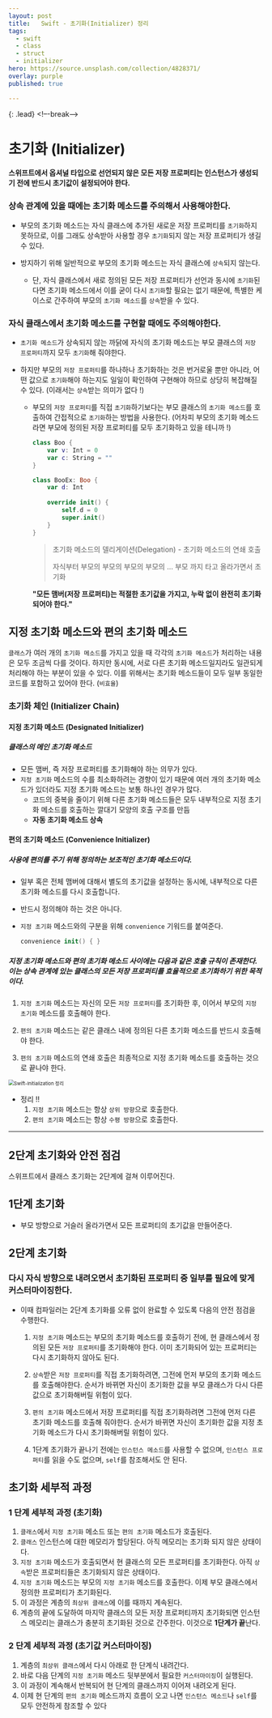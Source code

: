 ```yaml
---
layout: post
title:   Swift - 초기화(Initializer) 정리
tags:
  - swift
  - class
  - struct
  - initializer
hero: https://source.unsplash.com/collection/4828371/
overlay: purple
published: true

---
```


{: .lead}
<!–-break-–>

# 초기화 (Initializer) 

**스위프트에서 옵셔널 타입으로 선언되지 않은 모든 저장 프로퍼티는 인스턴스가 생성되기 전에 반드시 초기값이 설정되어야 한다.**



### 상속 관계에 있을 때에는 초기화 메소드를 주의해서 사용해야한다. 

- 부모의 초기화 메소드는 자식 클래스에 추가된 새로운 저장 프로퍼티를 `초기화`하지 못하므로, 이를 그래도 상속받아 사용할 경우 `초기화`되지 않는 저장 프로퍼티가 생길 수 있다.

- 방지하기 위해 일반적으로 부모의 초기화 메소드는 자식 클래스에 `상속`되지 않는다.

  - 단, 자식 클래스에서 새로 정의된 모든 저장 프로퍼티가 선언과 동시에 `초기화`된다면 초기화 메소드에서 이를 굳이 다시 `초기화`할 필요는 없기 때문에, 특별한 케이스로 간주하여 부모의 `초기화 메소드`를 `상속`받을 수 있다.

    

### 자식 클래스에서 초기화 메소드를 구현할 때에도 주의해야한다. 

- `초기화 메소드`가 상속되지 않는 까닭에 자식의 초기화 메소드는 부모 클래스의 `저장 프로퍼티`까지 모두 `초기화`해 줘야한다.

- 하지만 부모의 `저장 프로퍼티`를 하나하나 초기화하는 것은 번거로울 뿐만 아니라, 어떤 값으로 `초기화`해야 하는지도 일일이 확인하여 구현해야 하므로 상당히 복잡해질 수 있다. (이래서는 `상속`받는 의미가 없다 !)

  - 부모의 `저장 프로퍼티`를 직접 `초기화`하기보다는 부모 클래스의 `초기화 메소드`를 호출하여 간접적으로 `초기화`하는 방법을 사용한다. (어차피 부모의 초기화 메소드라면 부모에 정의된 저장 프로퍼티를 모두 초기화하고 있을 테니까 !)

    ```swift
    class Boo {
       	var v: Int = 0
      	var c: String = ""
    }
    
    class BooEx: Boo {
      	var d: Int
      
      	override init() {
          	self.d = 0
          	super.init()
        }
    }
    ```

    > 초기화 메소드의 델리게이션(Delegation) - 초기화 메소드의 연쇄 호출
    >
    > 자식부터 부모의 부모의 부모의 부모의 ... 부모 까지 타고 올라가면서 초기화 

    **"모든 맴버(저장 프로퍼티)는 적절한 초기값을 가지고, 누락 없이 완전히 초기화되어야 한다."**



## 지정 초기화 메소드와 편의 초기화 메소드

 `클래스`가 여러 개의 `초기화 메소드`를 가지고 있을 때 각각의 `초기화 메소드`가 처리하는 내용은 모두 조금씩 다를 것이다. 하지만 동시에, 서로 다른 초기화 메소드일지라도 일관되게 처리해야 하는 부분이 있을 수 있다. 이를 위해서는 초기화 메소드들이 모두 일부 동일한 코드를 포함하고 있어야 한다. (`비효율`)

### 초기화 체인 (Initializer Chain)

#### 지정 초기화 메소드 (Designated Initializer)

##### 클래스의 메인 초기화 메소드 

- 모든 맴버,  즉 저장 프로퍼티를 초기화해야 하는 의무가 있다.
- `지정 초기화`  메소드의 수를 최소화하려는 경향이 있기 때문에 여러 개의 초기화 메소드가 있더라도 지정 초기화 메소드는 보통 하나인 경우가 많다.
  - 코드의 중복을 줄이기 위해 다른 초기화 메소드들은 모두 내부적으로 지정 초기화 메소드를 호출하는 깔대기 모양의 호출 구조를 만듬
  - **자동 초기화 메소드 상속**

#### 편의 초기화 메소드 (Convenience Initializer)

##### 사용에 편의를 주기 위해 정의하는 보조적인 초기화 메소드이다.

- 일부 혹은 전체 맴버에 대해서 별도의 초기값을 설정하는 동시에, 내부적으로 다른 초기화 메소드를 다시 호출합니다.

- 반드시 정의해야 하는 것은 아니다.

- `지정 초기화` 메소드와의 구분을 위해 `convenience` 기워드를 붙여준다.

  ```swift
  convenience init() { }
  ```



##### 지정 초기화 메소드와 편의 초기화 메소드 사이에는 다음과 같은 호출 규칙이 존재한다. 이는 상속 관계에 있는 클래스의 모든 저장 프로퍼티를 효율적으로 초기화하기 위한 목적이다.

1. `지정 초기화` 메소드는 자신의 모든 `저장 프로퍼티`를 초기화한 후, 이어서 부모의 `지정 초기화` 메소드를 호출해야 한다.

2. `편의 초기화` 메소드는 같은 클래스 내에 정의된 다른 초기화 메소드를 반드시 호출해야 한다.

3. `편의 초기화` 메소드의 연쇄 호출은 최종적으로 지정 초기화 메소드를 호출하는 것으로 끝나야 한다.

   

<img src="http://minsone.github.io/image/2014/09/initializersExample02_2x.png" alt="Swift-Initialization 정리" style="zoom:67%;" />

- 정리 !!
  1. `지정 초기화` 메소드는 항상 `상위 방향`으로 호출한다.
  2. `편의 초기화` 메소드는 항상 `수평 방향`으로 호출한다.

---



## 2단계 초기화와 안전 점검

스위프트에서 클래스 초기화는 2단계에 걸쳐 이루어진다.

## 1단계 초기화 

- 부모 방향으로 거슬러 올라가면서 모든 프로퍼티의 초기값을 만들어준다.

## 2단계 초기화

### 다시 자식 방향으로 내려오면서 초기화된 프로퍼티 중 일부를 필요에 맞게 커스터마이징한다.

- 이때 컴파일러는 2단계 초기화를 오류 없이 완료할 수 있도록 다음의 안전 점검을 수행한다.

  1. `지정 초기화` 메소드는 부모의 초기화 메소드를 호출하기 전에, 현 클래스에서 정의된 모든 `저장 프로퍼티`를 초기화해야 한다. 이미 초기화되어 있는 프로퍼티는 다시 초기화하지 않아도 된다.

  2. `상속`받은 `저장 프로퍼티`를 직접 초기화하려면, 그전에 먼저 부모의 초기화 메소드를 호출해야한다. 순서가 바뀌면 자신이 초기화한 값을 부모 클래스가 다시 다른 값으로 초기화해버릴 위험이 있다.

  3. `편의 초기화` 메소드에서 저장 프로퍼티를 직접 초기화하려면  그전에 먼저 다른 초기화 메소드를 호출해 줘야한다. 순서가 바뀌면 자신이 초기화한 값을 지정 초기화 메소드가 다시 초기화해버릴 위험이 있다.

  4. 1단계 초기화가 끝나기 전에는 `인스턴스 메소드`를 사용할 수 없으며, `인스턴스 프로퍼티`를 읽을 수도 없으며, `self`를 참조해서도 안 된다.

     

## 초기화 세부적 과정 

### 1 단계 세부적 과정 (초기화)

1. `클래스`에서 `지정 초기화` 메소드 또는 `편의 초기화` 메소드가 호출된다.
2. `클래스` 인스턴스에 대한 메모리가 할당된다. 아직 메모리는 초기화 되지 않은 상태이다.
3. `지정 초기화` 메소드가 호출되면서 현 클래스의 모든 프로퍼티를 초기화한다. 아직 `상속`받은 프로퍼티들은 초기화되지 않은 상태이다.
4. `지정 초기화` 메소드는 부모의 `지정 초기화` 메소드를 호출한다. 이제 부모 클래스에서 정의한 프로퍼티가 초기화된다.
5. 이 과정은 계층의 `최상위 클래스`에 이를 때까지 계속된다.
6. 계층의 끝에 도달하여 마지막 클래스의 모든 저장 프로퍼티까지 초기화되면 인스턴스 메모리는 클래스가 충분히 초기화된 것으로 간주한다. 이것으로 **1단계가 끝**난다.

### 2 단계 세부적 과정 (초기값 커스터마이징)

1. 계층의 `최상위 클래스`에서 다시 아래로 한 단계식 내려간다.
2. 바로 다음 단계의 `지정 초기화` 메소드 뒷부분에서 필요한 `커스터마이징`이 실행된다.
3. 이 과정이 계속해서 반복되어 현 단계의 클래스까지 이어져 내려오게 된다.
4. 이제 현 단계의 `편의 초기화` 메소드까지 흐름이 오고 나면 `인스턴스 메소드`나 `self`를 모두 안전하게 참조할 수 있다